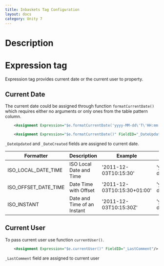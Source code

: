 ```yaml
---
title: Inbaskets Tag Configuration
layout: docs
category: Unity 7
---
```


# Description


# Expression tag

Expression tag provides current date or the current user to property.

## Current Date
The current date could be assigned through function ```formatCurrentDate()``` which requires either no arguments or only ones from the table pattern column.

```xml
    <Assignment Expression="$e.formatCurrentDate('yyyy-MM-dd\'T\'HH:mm:ss')" FieldID="_DateCreated"/>
```

```xml
    <Assignment Expression="$e.formatCurrentDate()" FieldID="_DateUpdated"/>
```

`_DateUpdated` and `_DateCreated` fields are assigned to current date.

| Formatter | Description | Example | Pattern |
|-------|--------|---------|--------|
| ISO_LOCAL_DATE_TIME | ISO Local Date and Time | '2011-12-03T10:15:30' | 'yyyy-MM-dd\'T\'HH:mm:ss' |
| ISO_OFFSET_DATE_TIME | Date Time with Offset | '2011-12-03T10:15:30+01:00' | 'yyyy-MM-dd'T'HH:mm:ss.SSSZ' |
| ISO_INSTANT |	Date and Time of an Instant | '2011-12-03T10:15:30Z' | 'yyyy-MM-dd\'T\'HH:mm:ss\'Z\'' |

## Current User

To pass current user use function ```currentUser()```.

```xml 
    <Assignment Expression="$e.currentUser()" FieldID="_LastComment"/>
```

`_LastComment` field are assigned to current user
